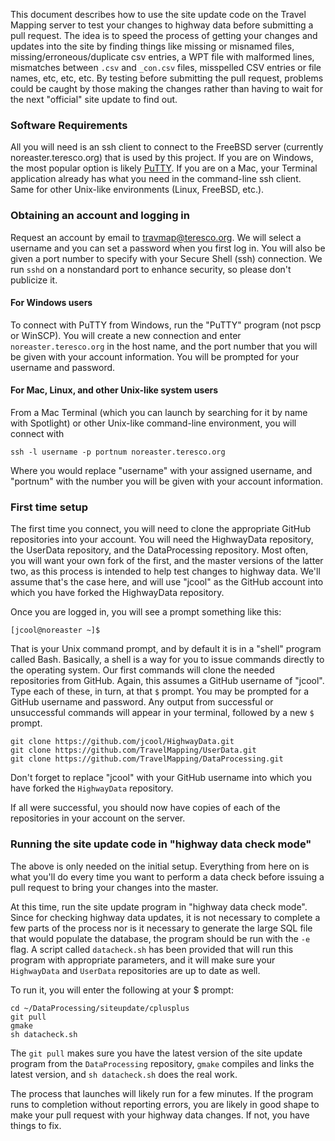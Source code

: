 This document describes how to use the site update code on the Travel Mapping server to test your changes to highway data before submitting a pull request. The idea is to speed the process of getting your changes and updates into the site by finding things like missing or misnamed files, missing/erroneous/duplicate csv entries, a WPT file with malformed lines, mismatches between `.csv` and `_con.csv` files, misspelled CSV entries or file names, etc, etc, etc.  By testing before submitting the pull request, problems could be caught by those making the changes rather than having to wait for the next "official" site update to find out.

### Software Requirements

All you will need is an ssh client to connect to the FreeBSD server (currently noreaster.teresco.org) that is used by this project.  If you are on Windows, the most popular option is likely [PuTTY](https://www.chiark.greenend.org.uk/~sgtatham/putty/).  If you are on a Mac, your Terminal application already has what you need in the command-line ssh client.  Same for other Unix-like environments (Linux, FreeBSD, etc.).

### Obtaining an account and logging in

Request an account by email to travmap@teresco.org.  We will select a username and you can set a password when you first log in.  You will also be given a port number to specify with your Secure Shell (ssh) connection.  We run `sshd` on a nonstandard port to enhance security, so please don't publicize it.

#### For Windows users

To connect with PuTTY from Windows, run the "PuTTY" program (not pscp or WinSCP).  You will create a new connection and enter `noreaster.teresco.org` in the host name, and the port number that you will be given with your account information.  You will be prompted for your username and password.  

#### For Mac, Linux, and other Unix-like system users

From a Mac Terminal (which you can launch by searching for it by name with Spotlight) or other Unix-like command-line environment, you will connect with

```
ssh -l username -p portnum noreaster.teresco.org
```

Where you would replace "username" with your assigned username, and "portnum" with the number you will be given with your account information.

### First time setup

The first time you connect, you will need to clone the appropriate GitHub repositories into your account.  You will need the HighwayData repository, the UserData repository, and the DataProcessing repository.  Most often, you will want your own fork of the first, and the master versions of the latter two, as this process is intended to help test changes to highway data.  We'll assume that's the case here, and will use "jcool" as the GitHub account into which you have forked the HighwayData repository.

Once you are logged in, you will see a prompt something like this:

```
[jcool@noreaster ~]$ 
```

That is your Unix command prompt, and by default it is in a "shell" program called Bash.  Basically, a shell is a way for you to issue commands directly to the operating system.  Our first commands will clone the needed repositories from GitHub.  Again, this assumes a GitHub username of "jcool".  Type each of these, in turn, at that `$` prompt.  You may be prompted for a GitHub username and password.  Any output from successful or unsuccessful commands will appear in your terminal, followed by a new `$` prompt.

```
git clone https://github.com/jcool/HighwayData.git
git clone https://github.com/TravelMapping/UserData.git
git clone https://github.com/TravelMapping/DataProcessing.git
```

Don't forget to replace "jcool" with your GitHub username into which you have forked the `HighwayData` repository.

If all were successful, you should now have copies of each of the repositories in your account on the server.

### Running the site update code in "highway data check mode"

The above is only needed on the initial setup.  Everything from here on is what you'll do every time you want to perform a data check before issuing a pull request to bring your changes into the master.

At this time, run the site update program in "highway data check mode".  Since for checking highway data updates, it is not necessary to complete a few parts of the process nor is it necessary to generate the large SQL file that would populate the database, the program should be run with the `-e` flag.  A script called `datacheck.sh` has been provided that will run this program with appropriate parameters, and it will make sure your `HighwayData` and `UserData` repositories are up to date as well.

To run it, you will enter the following at your $ prompt:

```
cd ~/DataProcessing/siteupdate/cplusplus
git pull
gmake
sh datacheck.sh
```

The `git pull` makes sure you have the latest version of the site update program from the `DataProcessing` repository, `gmake` compiles and links the latest version, and `sh datacheck.sh` does the real work.

The process that launches will likely run for a few minutes.  If the program runs to completion without reporting errors, you are likely in good shape to make your pull request with your highway data changes. If not, you have things to fix.
